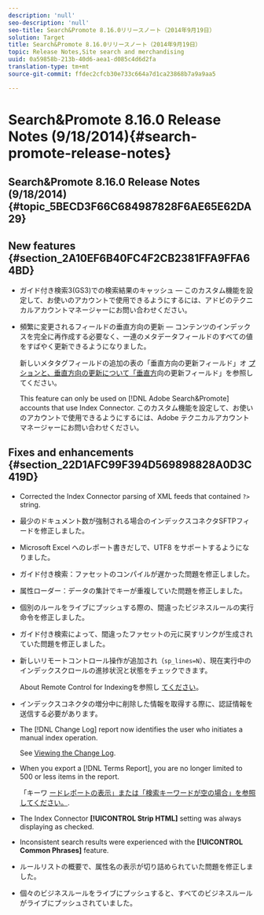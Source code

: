 ```yaml
---
description: 'null'
seo-description: 'null'
seo-title: Search&Promote 8.16.0リリースノート（2014年9月19日）
solution: Target
title: Search&Promote 8.16.0リリースノート（2014年9月19日）
topic: Release Notes,Site search and merchandising
uuid: 0a59858b-213b-40d6-aea1-d085c4d6d2fa
translation-type: tm+mt
source-git-commit: ffdec2cfcb30e733c664a7d1ca23868b7a9a9aa5

---
```



# Search&amp;Promote 8.16.0 Release Notes (9/18/2014){#search-promote-release-notes}

## Search&amp;Promote 8.16.0 Release Notes (9/18/2014) {#topic_5BECD3F66C684987828F6AE65E62DA29}

## New features {#section_2A10EF6B40FC4F2CB2381FFA9FFA64BD}

* ガイド付き検索3(GS3)での検索結果のキャッシュ — このカスタム機能を設定して、お使いのアカウントで使用できるようにするには、アドビのテクニカルアカウントマネージャーにお問い合わせください。
* 頻繁に変更されるフィールドの垂直方向の更新 — コンテンツのインデックスを完全に再作成する必要なく、一連のメタデータフィールドのすべての値をすばやく更新できるようになりました。

   新しいメタタグフィールドの追加の表の「垂直方向の更新フィールド」オ [プションと、垂直方向の更新について](../c-about-settings-menu/c-about-metadata-menu.md#task_6DF188C0FC7F4831A4444CA9AFA615E5)[「垂直方](../c-about-index-menu/c-about-vertical-updates.md#concept_E65A70C9C2E04804BF24FBE1B3CAD899)向の更新フィールド」を参照してください。

   This feature can only be used on [!DNL Adobe Search&Promote] accounts that use Index Connector. このカスタム機能を設定して、お使いのアカウントで使用できるようにするには、Adobe テクニカルアカウントマネージャーにお問い合わせください。

## Fixes and enhancements {#section_22D1AFC99F394D569898828A0D3C419D}

* Corrected the Index Connector parsing of XML feeds that contained `?>` string.
* 最少のドキュメント数が強制される場合のインデックスコネクタSFTPフィードを修正しました。
* Microsoft Excel へのレポート書きだしで、UTF8 をサポートするようになりました。
* ガイド付き検索：ファセットのコンパイルが遅かった問題を修正しました。
* 属性ローダー：データの集計でキーが重複していた問題を修正しました。
* 個別のルールをライブにプッシュする際の、間違ったビジネスルールの実行命令を修正しました。
* ガイド付き検索によって、間違ったファセットの元に戻すリンクが生成されていた問題を修正しました。
* 新しいリモートコントロール操作が追加され（`sp_lines=N`）、現在実行中のインデックスクロールの進捗状況と状態をチェックできます。

   About Remote Control for Indexingを参照し [てください](../c-about-index-menu/c-about-remote-control-for-indexing.md#concept_C79B322190E84106A434E5C6D4A4118F)。

* インデックスコネクタの増分中に削除した情報を取得する際に、認証情報を送信する必要があります。
* The [!DNL Change Log] report now identifies the user who initiates a manual index operation.

   See [Viewing the Change Log](../c-about-reports-menu/c-about-reports-menu.md#task_166F1156719F4B3D834BEA8E249C8057).

* When you export a [!DNL Terms Report], you are no longer limited to 500 or less items in the report.

   「キーワ [ードレポートの表示」または「検索キーワードが空の場合」を参照してください。](../c-about-reports-menu/c-about-reports-menu.md#task_53B7ED1582DD4B0E8376546A7AFC789A).

* The Index Connector **[!UICONTROL Strip HTML]** setting was always displaying as checked.
* Inconsistent search results were experienced with the **[!UICONTROL Common Phrases]** feature.
* ルールリストの概要で、属性名の表示が切り詰められていた問題を修正しました。
* 個々のビジネスルールをライブにプッシュすると、すべてのビジネスルールがライブにプッシュされていました。

